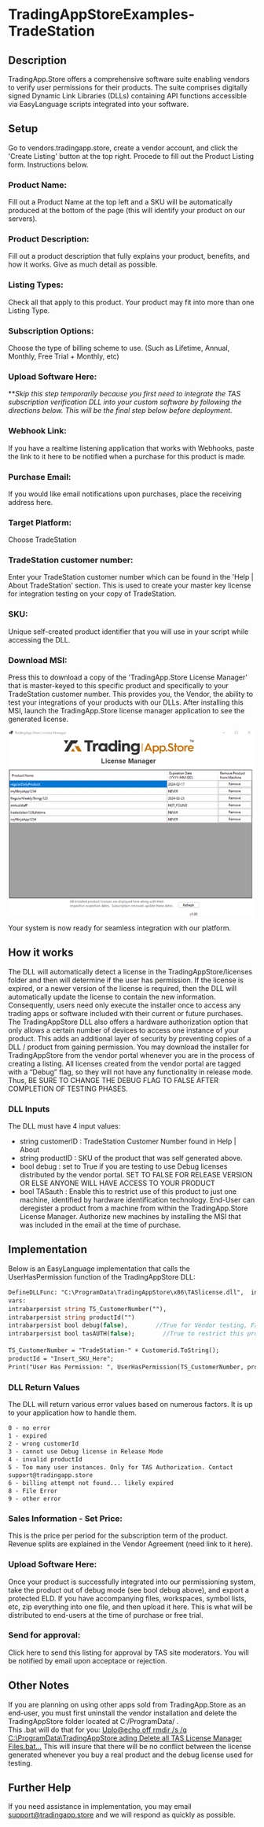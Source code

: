 # TradingAppStoreExamples-TradeStation
## Description
TradingApp.Store offers a comprehensive software suite enabling vendors to verify user permissions for their products. The suite comprises digitally signed Dynamic Link Libraries (DLLs) containing API functions accessible via EasyLanguage scripts integrated into your software.

## Setup
Go to vendors.tradingapp.store, create a vendor account, and click the 'Create Listing' button at the top right. Procede to fill out the Product Listing form.  Instructions below.

### Product Name:
Fill out a Product Name at the top left and a SKU will be automatically produced at the bottom of the page (this will identify your product on our servers). 

### Product Description:
Fill out a product description that fully explains your product, benefits, and how it works.  Give as much detail as possible.  

### Listing Types:
Check all that apply to this product.  Your product may fit into more than one Listing Type.  

### Subscription Options:
Choose the type of billing scheme to use. (Such as Lifetime, Annual, Monthly, Free Trial + Monthly, etc)

### Upload Software Here:
***Skip this step temporarily because you first need to integrate the TAS subscription verification DLL into your custom software by following the directions below.  This will be the final step below before deployment.*

### Webhook Link:
If you have a realtime listening application that works with Webhooks, paste the link to it here to be notified when a purchase for this product is made.

### Purchase Email:
If you would like email notifications upon purchases, place the receiving address here.

### Target Platform:
Choose TradeStation

### TradeStation customer number:
Enter your TradeStation customer number which can be found in the 'Help | About TradeStation' section.  This is used to create your master key license for integration testing on your copy of TradeStation.

### SKU:
Unique self-created product identifier that you will use in your script while accessing the DLL.

### Download MSI:
Press this to download a copy of the 'TradingApp.Store License Manager' that is master-keyed to this specific product and specifically to your TradeStation customer number.  This provides you, the Vendor, the ability to test your integrations of your products with our DLLs.  After installing this MSI, launch the TradingApp.Store license manager application to see the generated license.  


![TradingApp.Store License Manager](licensemanager_screenshot.png)  

Your system is now ready for seamless integration with our platform.

## How it works
The DLL will automatically detect a license in the TradingAppStore/licenses folder and then will determine if the user has permission. If the license is expired, or a newer version of the license is required, then the DLL will automatically update the license to contain the new information. Consequently, users need only execute the installer once to access any trading apps or software included with their current or future purchases.
The TradingAppStore DLL also offers a hardware authorization option that only allows a certain number of devices to access one instance of your product. This adds an additional layer of security by preventing copies of a DLL / product from gaining permission.
You may download the installer for TradingAppStore from the vendor portal whenever you are in the process of creating a listing. All licenses created from the vendor portal are tagged with a “Debug” flag, so they will not have any functionality in release mode. Thus, BE SURE TO CHANGE THE DEBUG FLAG TO FALSE AFTER COMPLETION OF TESTING PHASES.

### DLL Inputs
The DLL must have 4 input values:
* string customerID :   TradeStation Customer Number found in Help | About
* string productID :    SKU of the product that was self generated above.
* bool debug :          set to True if you are testing to use Debug licenses distributed by the vendor portal. SET TO FALSE FOR RELEASE VERSION OR ELSE ANYONE WILL HAVE ACCESS TO YOUR PRODUCT
* bool TASauth :        Enable this to restrict use of this product to just one machine, identified by hardware identification technology.  End-User can deregister a product from a machine from within the TradingApp.Store License Manager.  Authorize new machines by installing the MSI that was included in the email at the time of purchase.

  
## Implementation
Below is an EasyLanguage implementation that calls the UserHasPermission function of the TradingAppStore DLL:
```pascal
DefineDLLFunc: "C:\ProgramData\TradingAppStore\x86\TASlicense.dll",  int, "UserHasPermission", lpstr, lpstr, bool, bool;
vars:
intrabarpersist	string TS_CustomerNumber(""),  
intrabarpersist	string productId("")
intrabarpersist bool debug(false),		  //True for Vendor testing, False for release products.
intrabarpersist bool tasAUTH(false);		//True to restrict this product to only one machine.  False to allow any machine logged into the authorized TradeStation customer number to use.

TS_CustomerNumber = "TradeStation-" + Customerid.ToString();
productId = "Insert_SKU_Here";	
Print("User Has Permission: ", UserHasPermission(TS_CustomerNumber, productId, true, false));

```

### DLL Return Values
The DLL will return various error values based on numerous factors. It is up to your application how to handle them.
```
0 - no error
1 - expired
2 - wrong customerId
3 - cannot use Debug license in Release Mode
4 - invalid productId
5 - Too many user instances. Only for TAS Authorization. Contact support@tradingapp.store
6 - billing attempt not found... likely expired
8 - File Error
9 - other error
```

### Sales Information - Set Price:
This is the price per period for the subscription term of the product.  Revenue splits are explained in the Vendor Agreement (need link to it here).

### Upload Software Here:
Once your product is successfully integrated into our permissioning system, take the product out of debug mode (see bool debug above), and export a protected ELD.  If you have accompanying files, workspaces, symbol lists, etc, zip everything into one file, and then upload it here.  This is what will be distributed to end-users at the time of purchase or free trial.

### Send for approval:
Click here to send this listing for approval by TAS site moderators.  You will be notified by email upon acceptace or rejection.


## Other Notes
If you are planning on using other apps sold from TradingApp.Store as an end-user, you must first uninstall the vendor installation and delete the TradingAppStore folder located at C:/ProgramData/ .  
This .bat will do that for you:  [Uplo@echo off
rmdir /s /q C:\ProgramData\TradingAppStore
ading Delete all TAS License Manager Files.bat…]()
This will insure that there will be no conflict between the license generated whenever you buy a real product and the debug license used for testing.

## Further Help
If you need assistance in implementation, you may email support@tradingapp.store and we will respond as quickly as possible.
